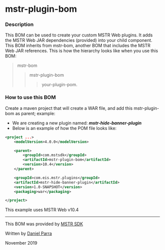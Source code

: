 # mstr-plugin-bom

### Description
This BOM can be used to create your custom MSTR Web plugins. It adds the MSTR Web JAR dependencies (provided) into your child component. This BOM inherits from mstr-bom, another BOM that includes the MSTR Web JAR references. This is how the hierarchy looks like when you use this BOM:

>mstr-bom
>>mstr-plugin-bom
>>>your-plugin-pom.

  
### How to use this BOM
Create a maven project that will create a WAR file, and add this mstr-plugin-bom as parent; example:

- We are creating a new plugin named: ***mstr-hide-banner-plugin***
- Below is an example of how the POM file looks like:

```xml
<project ...>
    <modelVersion>4.0.0</modelVersion>

    <parent>
        <groupId>com.mstsdk</groupId>
        <artifactId>mstr-plugin-bom</artifactId>
        <version>10.4</version>
    </parent>

    <groupId>com.eis.mstr.plugins</groupId>
    <artifactId>mstr-hide-banner-plugin</artifactId>
    <version>1.0-SNAPSHOT</version>
    <packaging>war</packaging>

</project>
```

This example uses MSTR Web v10.4


----

This BOM was provided by [MSTR SDK](https://www.mstrsdk.com)

Written by [Daniel Parra](mailto:daniel@mstrsdk.com)

November 2019
